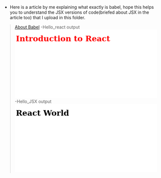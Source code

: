 - Here is a article by me explaining what exactly is babel, hope this helps you to understand the JSX versions of code(briefed about JSX in the article too) that I upload in this folder.

> [About Babel](https://sohoxic.hashnode.dev/what-is-babel-and-how-can-you-use-it)
-Hello_react output
![hello_react](./images/hello_react.png)
-Hello_JSX output
![hello_react](./images/hello_jsx.png)
